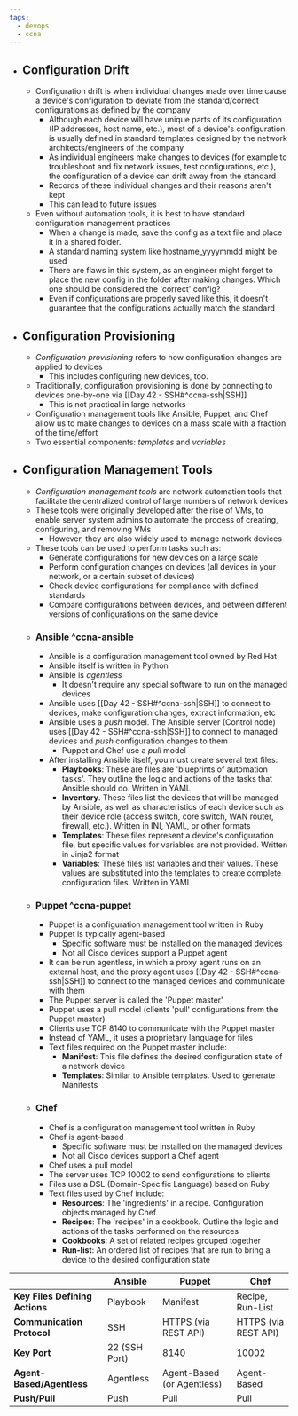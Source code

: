 ```yaml
---
tags:
  - devops
  - ccna
---
```

- ## Configuration Drift
	- Configuration drift is when individual changes made over time cause a device's configuration to deviate from the standard/correct configurations as defined by the company
		- Although each device will have unique parts of its configuration (IP addresses, host name, etc.), most of a device's configuration is usually defined in standard templates designed by the network architects/engineers of the company
		- As individual engineers make changes to devices (for example to troubleshoot and fix network issues, test configurations, etc.), the configuration of a device can drift away from the standard
		- Records of these individual changes and their reasons aren't kept
		- This can lead to future issues
	- Even without automation tools, it is best to have standard configuration management practices
		- When a change is made, save the config as a text file and place it in a shared folder.
		- A standard naming system like hostname_yyyymmdd might be used
		- There are flaws in this system, as an engineer might forget to place the new config in the folder after making changes. Which one should be considered the 'correct' config?
		- Even if configurations are properly saved like this, it doesn't guarantee that the configurations actually match the standard
- ## Configuration Provisioning
	- *Configuration provisioning* refers to how configuration changes are applied to devices
		- This includes configuring new devices, too.
	- Traditionally, configuration provisioning is done by connecting to devices one-by-one via [[Day 42 - SSH#^ccna-ssh|SSH]]
		- This is not practical in large networks
	- Configuration management tools like Ansible, Puppet, and Chef allow us to make changes to devices on a mass scale with a fraction of the time/effort
	- Two essential components: *templates* and *variables*
- ## Configuration Management Tools
	- *Configuration management tools* are network automation tools that facilitate the centralized control of large numbers of network devices
	- These tools were originally developed after the rise of VMs, to enable server system admins to automate the process of creating, configuring, and removing VMs
		- However, they are also widely used to manage network devices
	- These tools can be used to perform tasks such as:
		- Generate configurations for new devices on a large scale
		- Perform configuration changes on devices (all devices in your network, or a certain subset of devices)
		- Check device configurations for compliance with defined standards
		- Compare configurations between devices, and between different versions of configurations on the same device
	- ### Ansible ^ccna-ansible
		- Ansible is a configuration management tool owned by Red Hat
		- Ansible itself is written in Python
		- Ansible is *agentless*
			- It doesn't require any special software to run on the managed devices
		- Ansible uses [[Day 42 - SSH#^ccna-ssh|SSH]] to connect to devices, make configuration changes, extract information, etc
		- Ansible uses a *push* model. The Ansible server (Control node) uses [[Day 42 - SSH#^ccna-ssh|SSH]] to connect to managed devices and *push* configuration changes to them
			- Puppet and Chef use a *pull* model
		- After installing Ansible itself, you must create several text files:
			- **Playbooks**: These are files are 'blueprints of automation tasks'. They outline the logic and actions of the tasks that Ansible should do. Written in YAML
			- **Inventory**. These files list the devices that will be managed by Ansible, as well as characteristics of each device such as their device role (access switch, core switch, WAN router, firewall, etc.). Written in INI, YAML, or other formats
			- **Templates**: These files represent a device's configuration file, but specific values for variables are not provided. Written in Jinja2 format
			- **Variables**: These files list variables and their values. These values are substituted into the templates to create complete configuration files. Written in YAML
	- ### Puppet ^ccna-puppet
		- Puppet is a configuration management tool written in Ruby
		- Puppet is typically agent-based
			- Specific software must be installed on the managed devices
			- Not all Cisco devices support a Puppet agent
		- It can be run agentless, in which a proxy agent runs on an external host, and the proxy agent uses [[Day 42 - SSH#^ccna-ssh|SSH]] to connect to the managed devices and communicate with them
		- The Puppet server is called the 'Puppet master'
		- Puppet uses a pull model (clients 'pull' configurations from the Puppet master)
		- Clients use TCP 8140 to communicate with the Puppet master
		- Instead of YAML, it uses a proprietary language for files
		- Text files required on the Puppet master include:
			- **Manifest**: This file defines the desired configuration state of a network device
			- **Templates**: Similar to Ansible templates. Used to generate Manifests
	- ### Chef
		- Chef is a configuration management tool written in Ruby
		- Chef is agent-based
			- Specific software must be installed on the managed devices
			- Not all Cisco devices support a Chef agent
		- Chef uses a pull model
		- The server uses TCP 10002 to send configurations to clients
		- Files use a DSL (Domain-Specific Language) based on Ruby
		- Text files used by Chef include:
			- **Resources**: The 'ingredients' in a recipe. Configuration objects managed by Chef
			- **Recipes**: The 'recipes' in a cookbook. Outline the logic and actions of the tasks performed on the resources
			- **Cookbooks**: A set of related recipes grouped together
			- **Run-list**: An ordered list of recipes that are run to bring a device to the desired configuration state

|                                | Ansible       | Puppet                     | Chef                 |
| ------------------------------ | ------------- | -------------------------- | -------------------- |
| **Key Files Defining Actions** | Playbook      | Manifest                   | Recipe, Run-List     |
| **Communication Protocol**     | SSH           | HTTPS (via REST API)       | HTTPS (via REST API) |
| **Key Port**                   | 22 (SSH Port) | 8140                       | 10002                |
| **Agent-Based/Agentless**      | Agentless     | Agent-Based (or Agentless) | Agent-Based          |
| **Push/Pull**                  | Push          | Pull                       | Pull                 |

